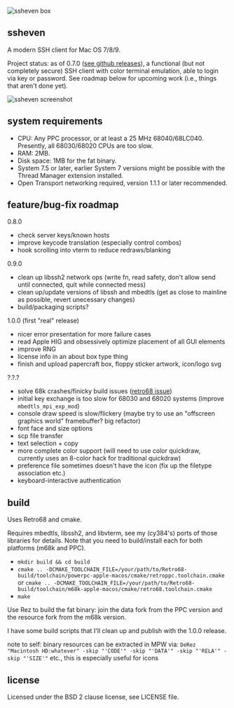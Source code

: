 ![ssheven box](http://www.cy384.com/media/img/ssheven_box_front_small.png)

ssheven
-------
A modern SSH client for Mac OS 7/8/9.

Project status: as of 0.7.0 ([see github releases](https://github.com/cy384/ssheven/releases)), a functional (but not completely secure) SSH client with color terminal emulation, able to login via key or password.  See roadmap below for upcoming work (i.e., things that aren't done yet).

![ssheven screenshot](http://www.cy384.com/media/img/ssheven-0.6.1-screenshot.png)

system requirements
-------------------
* CPU: Any PPC processor, or at least a 25 MHz 68040/68LC040.  Presently, all 68030/68020 CPUs are too slow.
* RAM: 2MB.
* Disk space: 1MB for the fat binary.
* System 7.5 or later, earlier System 7 versions might be possible with the Thread Manager extension installed.
* Open Transport networking required, version 1.1.1 or later recommended.

feature/bug-fix roadmap
-----------------------
0.8.0
* check server keys/known hosts
* improve keycode translation (especially control combos)
* hook scrolling into vterm to reduce redraws/blanking

0.9.0
* clean up libssh2 network ops (write fn, read safety, don't allow send until connected, quit while connected mess)
* clean up/update versions of libssh and mbedtls (get as close to mainline as possible, revert unecessary changes)
* build/packaging scripts?

1.0.0 (first "real" release)
* nicer error presentation for more failure cases
* read Apple HIG and obsessively optimize placement of all GUI elements
* improve RNG
* license info in an about box type thing
* finish and upload papercraft box, floppy sticker artwork, icon/logo svg

?.?.?
* solve 68k crashes/finicky build issues ([retro68 issue](https://github.com/autc04/Retro68/issues/38))
* initial key exchange is too slow for 68030 and 68020 systems (improve `mbedtls_mpi_exp_mod`)
* console draw speed is slow/flickery (maybe try to use an "offscreen graphics world" framebuffer? big refactor)
* font face and size options
* scp file transfer
* text selection + copy
* more complete color support (will need to use color quickdraw, currently uses an 8-color hack for traditional quickdraw)
* preference file sometimes doesn't have the icon (fix up the filetype association etc.)
* keyboard-interactive authentication

build
-----
Uses Retro68 and cmake.

Requires mbedtls, libssh2, and libvterm, see my (cy384's) ports of those libraries for details.  Note that you need to build/install each for both platforms (m68k and PPC).

* `mkdir build && cd build`
* `cmake .. -DCMAKE_TOOLCHAIN_FILE=/your/path/to/Retro68-build/toolchain/powerpc-apple-macos/cmake/retroppc.toolchain.cmake` or `cmake .. -DCMAKE_TOOLCHAIN_FILE=/your/path/to/Retro68-build/toolchain/m68k-apple-macos/cmake/retro68.toolchain.cmake`
* `make`

Use Rez to build the fat binary: join the data fork from the PPC version and the resource fork from the m68k version.

I have some build scripts that I'll clean up and publish with the 1.0.0 release.

note to self: binary resources can be extracted in MPW via: `DeRez "Macintosh HD:whatever" -skip "'CODE'" -skip "'DATA'" -skip "'RELA'" -skip "'SIZE'"` etc., this is especially useful for icons

license
-------
Licensed under the BSD 2 clause license, see LICENSE file.

